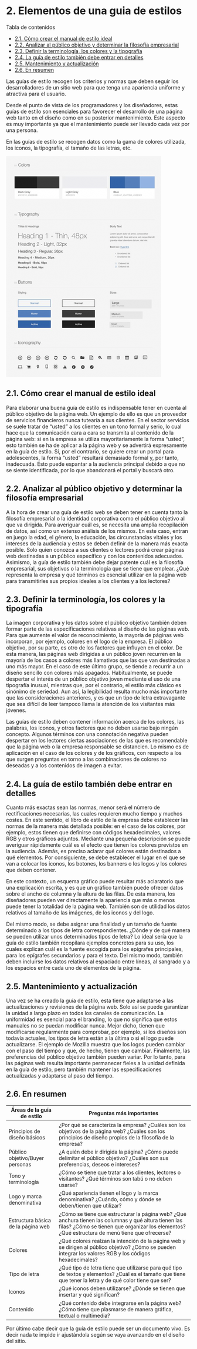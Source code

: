 # 2. Elementos de una guia de estilos

Tabla de contenidos

-   [2.1. Cómo crear el manual de estilo ideal](#21-Cómo-crear-el-manual-de-estilo-ideal)
-   [2.2. Analizar al público objetivo y determinar la filosofía empresarial](#22-Analizar-al-público-objetivo-y-determinar-la-filosofía-empresarial)
-   [2.3. Definir la terminología, los colores y la tipografía](#23-Definir-la-terminología-los-colores-y-la-tipografía)
-   [2.4. La guía de estilo también debe entrar en detalles](#24-La-guía-de-estilo-también-debe-entrar-en-detalles)
-   [2.5. Mantenimiento y actualización](#25-Mantenimiento-y-actualización)
-   [2.6. En resumen](#26-En-resumen)


Las guías de estilo recogen los criterios y normas que deben seguir los desarrolladores de un sitio web para que tenga una apariencia uniforme y atractiva para el usuario.

Desde el punto de vista de los programadores y los diseñadores, estas guías de estilo son esenciales para favorecer el desarrollo de una página web tanto en el diseño como en su posterior mantenimiento. Este aspecto es muy importante ya que el mantenimiento puede ser llevado cada vez por una persona.

En las guías de estilo se recogen datos como la gama de colores utilizada, los iconos, la tipografía, el tamaño de las letras, etc.

![Guia de estilo](img/02_01_guia-estilo-web.png)

## 2.1. Cómo crear el manual de estilo ideal

Para elaborar una buena guía de estilo es indispensable tener en cuenta al público objetivo de la página web. Un ejemplo de ello es que un proveedor de servicios financieros nunca tutearía a sus clientes. En el sector servicios se suele tratar de “usted” a los clientes en un tono formal y serio, lo cual hace que la comunicación cara a cara se transmita al contenido de la página web: si en la empresa se utiliza mayoritariamente la forma “usted”, esto también se ha de aplicar a la página web y se advertirá expresamente en la guía de estilo. Si, por el contrario, se quiere crear un portal para adolescentes, la forma “usted” resultará demasiado formal y, por tanto, inadecuada. Esto puede espantar a la audiencia principal debido a que no se siente identificada, por lo que abandonará el portal y buscará otro.

## 2.2. Analizar al público objetivo y determinar la filosofía empresarial

A la hora de crear una guía de estilo web se deben tener en cuenta tanto la filosofía empresarial o la identidad corporativa como el público objetivo al que va dirigida. Para averiguar cuál es, se necesita una amplia recopilación de datos, así como un extenso análisis de los mismos. En este caso, entran en juego la edad, el género, la educación, las circunstancias vitales y los intereses de la audiencia y estos se deben definir de la manera más exacta posible. Solo quien conozca a sus clientes o lectores podrá crear páginas web destinadas a un público específico y con los contenidos adecuados. Asimismo, la guía de estilo también debe dejar patente cuál es la filosofía empresarial, sus objetivos o la terminología que se tiene que emplear. ¿Qué representa la empresa y qué términos es esencial utilizar en la página web para transmitirles sus propios ideales a los clientes y a los lectores?

## 2.3. Definir la terminología, los colores y la tipografía

La imagen corporativa y los datos sobre el público objetivo también deben formar parte de las especificaciones relativas al diseño de las páginas web. Para que aumente el valor de reconocimiento, la mayoría de páginas web incorporan, por ejemplo, colores en el logo de la empresa. El público objetivo, por su parte, es otro de los factores que influyen en el color. De esta manera, las páginas web dirigidas a un público joven recurren en la mayoría de los casos a colores más llamativos que las que van destinadas a uno más mayor. En el caso de este último grupo, se tiende a recurrir a un diseño sencillo con colores más apagados. Habitualmente, se puede despertar el interés de un público objetivo joven mediante el uso de una tipografía inusual, mientras que, por el contrario, el estilo más clásico es sinónimo de seriedad. Aun así, la legibilidad resulta mucho más importante que las consideraciones anteriores, y es que un tipo de letra extravagante que sea difícil de leer tampoco llama la atención de los visitantes más jóvenes.

Las guías de estilo deben contener información acerca de los colores, las palabras, los iconos, y otros factores que no deben usarse bajo ningún concepto. Algunos términos con una connotación negativa pueden despertar en los lectores ciertas asociaciones de las que es recomendable que la página web o la empresa responsable se distancien. Lo mismo es de aplicación en el caso de los colores y de los gráficos, con respecto a los que surgen preguntas en torno a las combinaciones de colores no deseadas y a los contenidos de imagen a evitar.

## 2.4. La guía de estilo también debe entrar en detalles

Cuanto más exactas sean las normas, menor será el número de rectificaciones necesarias, las cuales requieren mucho tiempo y muchos costes. En este sentido, el libro de estilo de la empresa debe establecer las normas de la manera más detallada posible: en el caso de los colores, por ejemplo, estos tienen que definirse con códigos hexadecimales, valores RGB y otros gráficos adjuntos. Mediante una pequeña descripción se puede averiguar rápidamente cuál es el efecto que tienen los colores previstos en la audiencia. Además, es preciso aclarar qué colores están destinados a qué elementos. Por consiguiente, se debe establecer el lugar en el que se van a colocar los iconos, los botones, los banners o los logos y los colores que deben contener.

En este contexto, un esquema gráfico puede resultar más aclaratorio que una explicación escrita, y es que un gráfico también puede ofrecer datos sobre el ancho de columna y la altura de las filas. De esta manera, los diseñadores pueden ver directamente la apariencia que más o menos puede tener la totalidad de la página web. También son de utilidad los datos relativos al tamaño de las imágenes, de los iconos y del logo.

Del mismo modo, se debe asignar una finalidad y un tamaño de fuente determinado a los tipos de letra correspondientes. ¿Dónde y de qué manera se pueden utilizar unos determinados tipos de letra? Lo ideal sería que la guía de estilo también recopilara ejemplos concretos para su uso, los cuales explican cuál es la fuente escogida para los epígrafes principales, para los epígrafes secundarios y para el texto. Del mismo modo, también deben incluirse los datos relativos al espaciado entre líneas, al sangrado y a los espacios entre cada uno de elementos de la página.

## 2.5. Mantenimiento y actualización

Una vez se ha creado la guía de estilo, esta tiene que adaptarse a las actualizaciones y revisiones de la página web. Solo así se puede garantizar la unidad a largo plazo en todos los canales de comunicación. La uniformidad es esencial para el branding, lo que no significa que estos manuales no se puedan modificar nunca. Mejor dicho, tienen que modificarse regularmente para comprobar, por ejemplo, si los diseños son todavía actuales, los tipos de letra están a la última o si el logo puede actualizarse. El ejemplo de Mozilla muestra que los logos pueden cambiar con el paso del tiempo y que, de hecho, tienen que cambiar. Finalmente, las preferencias del público objetivo también pueden variar. Por lo tanto, para las páginas web resulta importante permanecer fieles a la unidad definida en la guía de estilo, pero también mantener las especificaciones actualizadas y adaptarse al paso del tiempo.


## 2.6. En resumen

| **Áreas de la guía de estilo** | **Preguntas más importantes** |
|--------------------------------|-------------------------------|
| Principios de diseño básicos | ¿Por qué se caracteriza la empresa? ¿Cuáles son los objetivos de la página web? ¿Cuáles son los principios de diseño propios de la filosofía de la empresa? |
| Público objetivo/Buyer personas | ¿A quién debe ir dirigida la página? ¿Cómo puede delimitar el público objetivo? ¿Cuáles son sus preferencias, deseos e intereses? |
| Tono y terminología | ¿Cómo se tiene que tratar a los clientes, lectores o visitantes? ¿Qué términos son tabú o no deben usarse? |
| Logo y marca denominativa | ¿Qué apariencia tienen el logo y la marca denominativa? ¿Cuándo, cómo y dónde se deben/tienen que utilizar? |
| Estructura básica de la página web | ¿Cómo se tiene que estructurar la página web? ¿Qué anchura tienen las columnas y qué altura tienen las filas? ¿Cómo se tienen que organizar los elementos? ¿Qué estructura de menú tiene que ofrecerse? |
| Colores | ¿Qué colores realzan la intención de la página web y se dirigen al público objetivo? ¿Cómo se pueden integrar los valores RGB y los códigos hexadecimales? |
| Tipo de letra | ¿Qué tipo de letra tiene que utilizarse para qué tipo de textos y elementos? ¿Cuál es el tamaño que tiene que tener la letra y de qué color tiene que ser? |
| Iconos | ¿Qué iconos deben utilizarse? ¿Dónde se tienen que insertar y qué significan? |
| Contenido | ¿Qué contenido debe integrarse en la página web? ¿Cómo tiene que plasmarse de manera gráfica, textual o multimedia? |

Por último cabe decir que la guía de estilo puede ser un documento vivo. Es decir nada te impide ir ajustándola según se vaya avanzando en el diseño del sitio.